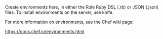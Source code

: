 Create environments here, in either the Role Ruby DSL (.rb) or JSON (.json)
files. To install environments on the server, use knife.

For more information on environments, see the Chef wiki page:

https://docs.chef.io/environments.html
